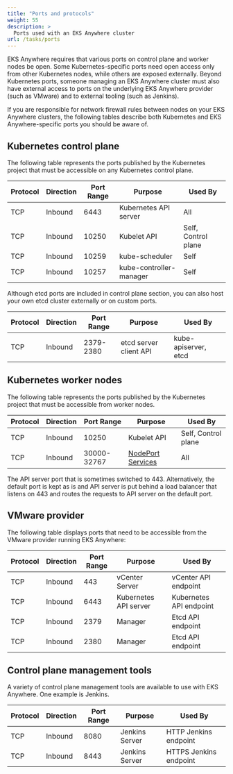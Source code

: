 ```yaml
---
title: "Ports and protocols"
weight: 55
description: >
  Ports used with an EKS Anywhere cluster
url: /tasks/ports 
---
```


EKS Anywhere requires that various ports on control plane and worker nodes be open.
Some Kubernetes-specific ports need open access only from other Kubernetes nodes, while others are exposed externally.
Beyond Kubernetes ports, someone managing an EKS Anywhere cluster must also have external access to ports on the underlying EKS Anywhere provider (such as VMware) and to external tooling (such as Jenkins).

If you are responsible for network firewall rules between nodes on your EKS Anywhere clusters, the following tables describe both Kubernetes and EKS Anywhere-specific ports you should be aware of.

## Kubernetes control plane
The following table represents the ports published by the Kubernetes project that must be accessible on any Kubernetes control plane.


| Protocol | Direction | Port Range | Purpose                 | Used By                   |
|----------|-----------|------------|-------------------------|---------------------------|
| TCP      | Inbound   | 6443       | Kubernetes API server   | All                       |
| TCP      | Inbound   | 10250      | Kubelet API             | Self, Control plane       |
| TCP      | Inbound   | 10259      | kube-scheduler          | Self                      |
| TCP      | Inbound   | 10257      | kube-controller-manager | Self                      |

Although etcd ports are included in control plane section, you can also host your own
etcd cluster externally or on custom ports. 

| Protocol | Direction | Port Range | Purpose                 | Used By                   |
|----------|-----------|------------|-------------------------|---------------------------|
| TCP      | Inbound   | 2379-2380  | etcd server client API  | kube-apiserver, etcd      |

## Kubernetes worker nodes
The following table represents the ports published by the Kubernetes project that must be accessible from worker nodes.


| Protocol | Direction | Port Range  | Purpose               | Used By                 |
|----------|-----------|-------------|-----------------------|-------------------------|
| TCP      | Inbound   | 10250       | Kubelet API           | Self, Control plane     |
| TCP      | Inbound   | 30000-32767 | [NodePort Services](/docs/concepts/services-networking/service/)    | All                     |

The API server port that is sometimes switched to 443.
Alternatively, the default port is kept as is and API server is put behind a load balancer that listens on 443 and routes the requests to API server on the default port.

## VMware provider

The following table displays ports that need to be accessible from the VMware provider running EKS Anywhere:


| Protocol | Direction | Port Range  | Purpose                 | Used By                 |
|----------|-----------|-------------|-------------------------|-------------------------|
| TCP      | Inbound   | 443         | vCenter Server          | vCenter API endpoint    |
| TCP      | Inbound   | 6443        | Kubernetes API server   | Kubernetes API endpoint |
| TCP      | Inbound   | 2379        | Manager                 | Etcd API endpoint       |
| TCP      | Inbound   | 2380        | Manager                 | Etcd API endpoint       |

## Control plane management tools

A variety of control plane management tools are available to use with EKS Anywhere.
One example is Jenkins.


| Protocol | Direction | Port Range  | Purpose                 | Used By                 |
|----------|-----------|-------------|-------------------------|-------------------------|
| TCP      | Inbound   | 8080        | Jenkins Server          | HTTP Jenkins endpoint   |
| TCP      | Inbound   | 8443        | Jenkins Server          | HTTPS Jenkins endpoint  |
